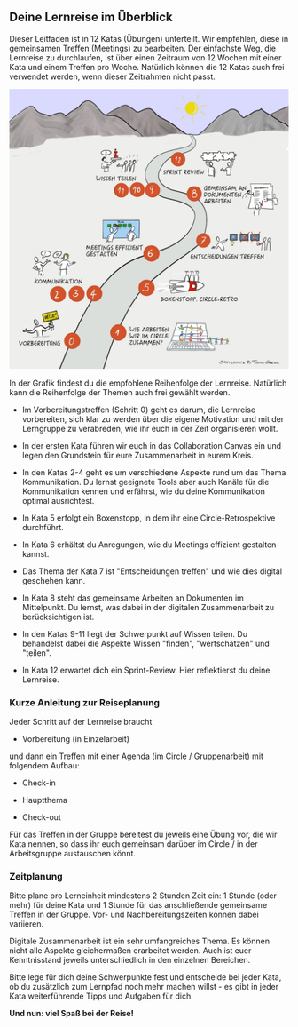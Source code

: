 ## Deine Lernreise im Überblick
Dieser
Leitfaden ist in 12 Katas (Übungen) unterteilt. Wir empfehlen, diese in
gemeinsamen Treffen (Meetings) zu bearbeiten. Der einfachste Weg, die
Lernreise zu durchlaufen, ist über einen Zeitraum von 12 Wochen mit
einer Kata und einem Treffen pro Woche. Natürlich können die 12 Katas
auch frei verwendet werden, wenn dieser Zeitrahmen nicht passt.

![Darstellung des im folgenden erläuterten Lernpfades als Sketchnote](images/Roadmap_Digitale_Zusammenarbeit.jpeg)

In der Grafik findest du die empfohlene Reihenfolge der Lernreise.
Natürlich kann die Reihenfolge der Themen auch frei gewählt werden.

- Im Vorbereitungstreffen (Schritt 0) geht es darum, die Lernreise
  vorbereiten, sich klar zu werden über die eigene Motivation und mit
  der Lerngruppe zu verabreden, wie ihr euch in der Zeit organisieren
  wollt.

- In der ersten Kata führen wir euch in das Collaboration Canvas ein und
  legen den Grundstein für eure Zusammenarbeit in eurem Kreis.

- In den Katas 2-4 geht es um verschiedene Aspekte rund um das Thema
  Kommunikation. Du lernst geeignete Tools aber auch Kanäle für die
  Kommunikation kennen und erfährst, wie du deine Kommunikation optimal
  ausrichtest.

- In Kata 5 erfolgt ein Boxenstopp, in dem ihr eine Circle-Retrospektive
  durchführt.

- In Kata 6 erhältst du Anregungen, wie du Meetings effizient gestalten
  kannst.

- Das Thema der Kata 7 ist "Entscheidungen treffen" und wie dies
  digital geschehen kann.

- In Kata 8 steht das gemeinsame Arbeiten an Dokumenten im Mittelpunkt.
  Du lernst, was dabei in der digitalen Zusammenarbeit zu
  berücksichtigen ist.

- In den Katas 9-11 liegt der Schwerpunkt auf Wissen teilen. Du
  behandelst dabei die Aspekte Wissen "finden", "wertschätzen" und
  "teilen".

- In Kata 12 erwartet dich ein Sprint-Review. Hier reflektierst du deine
  Lernreise.

### Kurze Anleitung zur Reiseplanung

Jeder Schritt auf der Lernreise braucht

- Vorbereitung (in Einzelarbeit)

und dann ein Treffen mit einer Agenda (im Circle / Gruppenarbeit) mit
folgendem Aufbau:

- Check-in

- Hauptthema

- Check-out

Für das Treffen in der Gruppe bereitest du jeweils eine Übung vor, die
wir Kata nennen, so dass ihr euch gemeinsam darüber im Circle / in der
Arbeitsgruppe austauschen könnt.

### Zeitplanung

Bitte plane pro Lerneinheit mindestens 2 Stunden Zeit ein: 1 Stunde
(oder mehr) für deine Kata und 1 Stunde für das anschließende gemeinsame
Treffen in der Gruppe. Vor- und Nachbereitungszeiten können dabei
variieren.

Digitale Zusammenarbeit ist ein sehr umfangreiches Thema. Es können
nicht alle Aspekte gleichermaßen erarbeitet werden. Auch ist euer
Kenntnisstand jeweils unterschiedlich in den einzelnen Bereichen.

Bitte lege für dich deine Schwerpunkte fest und entscheide bei jeder
Kata, ob du zusätzlich zum Lernpfad noch mehr machen willst - es gibt in
jeder Kata weiterführende Tipps und Aufgaben für dich.

**Und nun: viel Spaß bei der Reise!**
